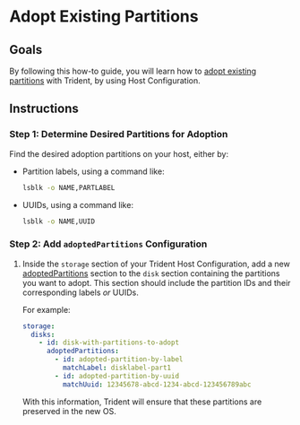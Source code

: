 
# Adopt Existing Partitions

## Goals

By following this how-to guide, you will learn how
to [adopt existing partitions](../Explanation/Partition-Adoption.md)
with Trident, by using Host Configuration.

## Instructions

### Step 1: Determine Desired Partitions for Adoption

Find the desired adoption partitions on your host, either by:

* Partition labels, using a command like:

    ``` bash
    lsblk -o NAME,PARTLABEL
    ```

* UUIDs, using a command like:

    ``` bash
    lsblk -o NAME,UUID
    ```

### Step 2: Add `adoptedPartitions` Configuration

1. Inside the `storage` section of your Trident Host Configuration,
   add a new [adoptedPartitions](../Reference/Host-Configuration/API-Reference/AdoptedPartition.md)
   section to the `disk` section containing the partitions you want
   to adopt. This section should include the partition IDs and their
   corresponding labels _or_ UUIDs.

   For example:

   ```yaml
   storage:
     disks:
       - id: disk-with-partitions-to-adopt
         adoptedPartitions:
           - id: adopted-partition-by-label
             matchLabel: disklabel-part1
           - id: adopted-partition-by-uuid
             matchUuid: 12345678-abcd-1234-abcd-123456789abc
   ```

   With this information, Trident will ensure that these partitions are
   preserved in the new OS.


